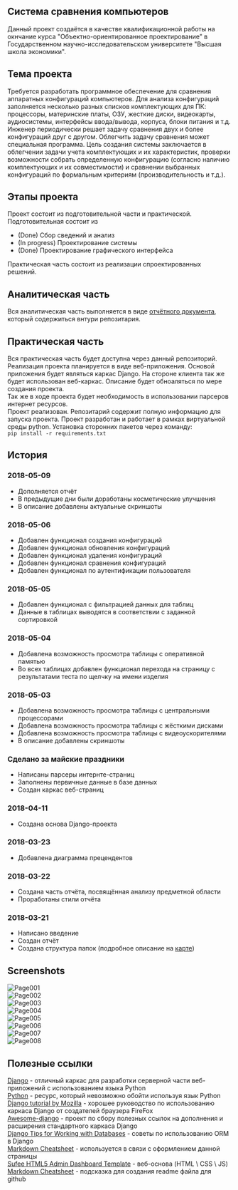 ## Система сравнения компьютеров
Данный проект создаётся в качестве квалификационной работы на
окнчание курса "Объектно-ориентированное проектирование" в
Государственном научно-исследовательском университете
"Высшая школа экономики".

## Тема проекта
Требуется разработать программное обеспечение для сравнения аппаратных конфигураций компьютеров. Для анализа конфигураций заполняется несколько разных списков комплектующих для ПК: процессоры, материнские платы, ОЗУ, жесткие диски, видеокарты, аудиосистемы, интерфейсы ввода/вывода, корпуса, блоки питания и т.д. Инженер периодически решает задачу сравнения двух и более конфигураций друг с другом. Облегчить задачу сравнения может специальная программа.
Цель создания системы заключается в облегчении задачи учета комплектующих и их характеристик, проверки возможности собрать определенную конфигурацию (согласно наличию комплектующих и их совместимости) и сравнении выбранных конфигураций по формальным критериям (производительность и т.д.).


## Этапы проекта
Проект состоит из подготовительной части и практической. Подготовительная
состоит из

*  (Done) Сбор сведений и анализ  
*  (In progress) Проектирование системы  
*  (Done) Проектирование графического интерфейса  

Практическая часть состоит из реализации спроектированных решений.

## Аналитическая часть
Вся аналитическая часть выполняется в виде [отчётного документа](desing/report/report.odt), 
который содержиться внтури репозитария.

## Практическая часть
Вся практическая часть будет доступна через данный репозиторий. Реализация проекта планируется в виде
веб-приложения. Основой приложения будет являться каркас Django. На стороне клиента так же будет
использован веб-каркас. Описание будет обноаляться по мере создания проекта.  
Так же в ходе проекта будет необходимость в использовании парсеров интернет ресурсов.  
Проект реализован. Репозитарий содержит полную информацию для запуска проекта. Проект разработан
и работает в рамках виртуальной среды python. Установка сторонних пакетов через команду:  
`pip install -r requirements.txt`

## История
### 2018-05-09
*  Дополняется отчёт
*  В предыдущие дни были доработаны косметические улучшения
*  В описание добавлены актуальные скриншоты
### 2018-05-06
*  Добавлен функционал создания конфигураций
*  Добавлен функционал обновления конфигураций
*  Добавлен функционал удаления конфигураций
*  Добавлен функционал сравнения конфигураций
*  Добавлен функционал по аутентификации пользователя
### 2018-05-05
*  Добавлен функционал с фильтрацией данных для таблиц
*  Данные в таблицах выводятся в соответствии с заданной сортировкой
### 2018-05-04
*  Добавлена возможность просмотра таблицы с оперативной памятью
*  Во всех таблицах добавлен функционал перехода на страницу с результатами теста по щелчку на имени изделия
### 2018-05-03
*  Добавлена возможность просмотра таблицы с центральными процессорами
*  Добавлена возможность просмотра таблицы с жёсткими дисками
*  Добавлена возможность просмотра таблицы с видеоускорителями
*  В описание добавлены скриншоты
### Сделано за майские праздники
*  Написаны парсеры интернте-страниц
*  Заполнены первичные данные в базе данных
*  Создан каркас веб-страниц
### 2018-04-11
*  Создана основа Django-проекта
### 2018-03-23
*  Добавлена диаграмма прецендентов
### 2018-03-22
*  Создана часть отчёта, посвящённая анализу предметной области
*  Проработаны стили отчёта
### 2018-03-21
*  Написано введение
*  Создан отчёт
*  Создана структура папок (подробное описание на [карте](mind_map/main_map.xmind))  

## Screenshots
![Page001](screenshots/001.png)  
![Page002](screenshots/002.png)  
![Page003](screenshots/003.png)  
![Page004](screenshots/004.png)  
![Page005](screenshots/005.png)  
![Page006](screenshots/006.png)  
![Page007](screenshots/007.png)  
![Page008](screenshots/008.png)  

## Полезные ссылки
[Django](https://www.djangoproject.com/) - отличный каркас для разработки серверной части веб-приложений
с использованием языка Python  
[Python](https://www.python.org/) - ресурс, который невозможно обойти используя язык Python  
[Django tutorial by Mozilla](https://developer.mozilla.org/en-US/docs/Learn/Server-side/Django) - хорошее
руководство по использованию каркаса Django от создателей браузера FireFox  
[Awesome-django](https://github.com/rosarior/awesome-django) - проект по сбору полезных ссылок на дополнения
и расширения стандартного каркаса Django  
[Django Tips for Working with Databases](https://medium.com/@hakibenita/9-django-tips-for-working-with-databases-beba787ed7d3) - 
советы по использованию ORM в Django  
[Markdown Cheatsheet](https://github.com/adam-p/markdown-here/wiki/Markdown-Cheatsheet) - используется в
связи с оформлением данной страницы  
[Sufee HTML5 Admin Dashboard Template](https://github.com/puikinsh/sufee-admin-dashboard) - веб-основа (HTML \ CSS \ JS)  
[Markdown Cheatsheet](https://github.com/adam-p/markdown-here/wiki/Markdown-Cheatsheet) - подсказка для создания readme файла для github  